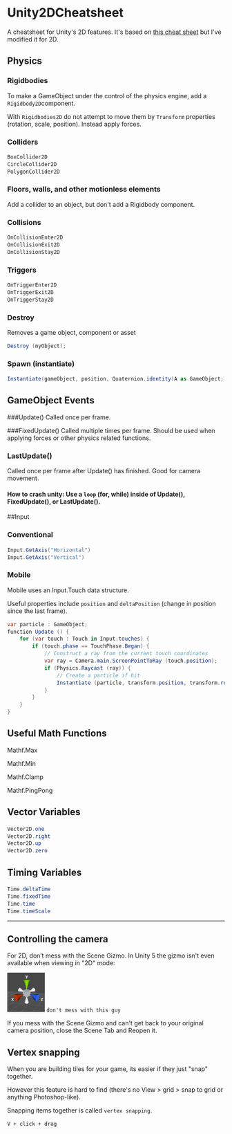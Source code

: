 # Unity2DCheatsheet
A cheatsheet for Unity's 2D features. It's based on [this cheat sheet](http://cdn1.raywenderlich.com/wp-content/uploads/2014/11/UnityCheatsheet-0_1.pdf) but I've modified it for 2D.

## Physics 

### Rigidbodies
To make a GameObject under the control of the physics engine, add a ```Rigidbody2D```component.

With ```Rigidbodies2D``` do not attempt to move them by ```Transform``` properties (rotation, scale, position). Instead apply forces.

### Colliders

```C#
BoxCollider2D
CircleCollider2D
PolygonCollider2D
```

### Floors, walls, and other motionless elements
Add a collider to an object, but don't add a Rigidbody component.

### Collisions

```C#
OnCollisionEnter2D
OnCollisionExit2D
OnCollisionStay2D

```


### Triggers

```C#
OnTriggerEnter2D
OnTriggerExit2D
OnTriggerStay2D

```

### Destroy

Removes a game object, component or asset

```C#
Destroy (myObject);
```

### Spawn (instantiate)

```C#
Instantiate(gameObject, position, Quaternion.identity)A as GameObject;
```

## GameObject Events

###Update()
Called once per frame.

###FixedUpdate()
Called multiple times per frame.
Should be used when applying forces or other physics related functions.

### LastUpdate()
Called  once  per frame after Update()  has finished. 
Good  for camera  movement.

#### How to crash unity: Use a ```loop``` (for, while) inside of Update(), FixedUpdate(), or LastUpdate().


##Input

### Conventional

```C#
Input.GetAxis("Horizontal")
Input.GetAxis("Vertical")
```

### Mobile

Mobile uses an Input.Touch data structure.

Useful properties include ```position``` and ```deltaPosition``` (change in position since the last frame).


```C#
var particle : GameObject;
function Update () {
    for (var touch : Touch in Input.touches) {
        if (touch.phase == TouchPhase.Began) {
            // Construct a ray from the current touch coordinates
            var ray = Camera.main.ScreenPointToRay (touch.position);
            if (Physics.Raycast (ray)) {
                // Create a particle if hit
                Instantiate (particle, transform.position, transform.rotation);
            }
        }
    }
}
```

## Useful Math Functions
Mathf.Max

Mathf.Min

Mathf.Clamp

Mathf.PingPong

##  Vector Variables

```C#
Vector2D.one
Vector2D.right
Vector2D.up
Vector2D.zero
```

## Timing Variables

```C#
Time.deltaTime
Time.fixedTime
Time.time
Time.timeScale
```

-------

## Controlling the camera
For 2D, don’t mess with the Scene Gizmo. In Unity 5 the gizmo isn't even available when viewing in "2D" mode:

![Scene Gizmo](images/scene-gizmo.png)
``` don't mess with this guy ```

If you mess with the Scene Gizmo and can't get back to your original camera position, close the Scene Tab and Reopen it.

## Vertex snapping

When you are building tiles for your game, its easier if they just "snap" together.

However this feature is hard to find (there's no View > grid > snap to grid or anything Photoshop-like).

Snapping items together is called ```vertex snapping```.

```
V + click + drag
```




